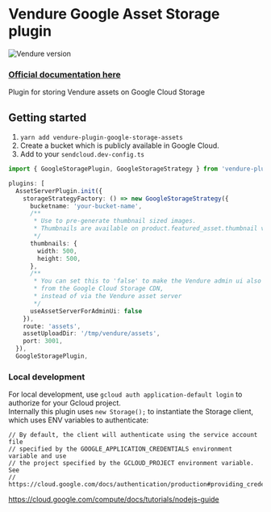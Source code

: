 # Vendure Google Asset Storage plugin

![Vendure version](https://img.shields.io/npm/dependency-version/vendure-plugin-google-storage-assets/dev/@vendure/core)

### [Official documentation here](https://pinelab-plugins.com/plugin/vendure-plugin-google-storage-assets)

Plugin for storing Vendure assets on Google Cloud Storage

## Getting started

1. `yarn add vendure-plugin-google-storage-assets`
1. Create a bucket which is publicly available in Google Cloud.
1. Add to your `sendcloud.dev-config.ts`

```ts
import { GoogleStoragePlugin, GoogleStorageStrategy } from 'vendure-plugin-google-storage-assets'

plugins: [
  AssetServerPlugin.init({
    storageStrategyFactory: () => new GoogleStorageStrategy({
      bucketname: 'your-bucket-name',
      /**
       * Use to pre-generate thumbnail sized images.
       * Thumbnails are available on product.featured_asset.thumbnail via GraphQL
       */
      thumbnails: {
        width: 500,
        height: 500,
      },
      /**
       * You can set this to 'false' to make the Vendure admin ui also consume images directly
       * from the Google Cloud Storage CDN,
       * instead of via the Vendure asset server
       */
      useAssetServerForAdminUi: false
    }),
    route: 'assets',
    assetUploadDir: '/tmp/vendure/assets',
    port: 3001,
  }),
  GoogleStoragePlugin,
```

### Local development

For local development, use `gcloud auth application-default login` to authorize for your Gcloud project.  
Internally this plugin uses `new Storage();` to instantiate the Storage client, which uses ENV variables to
authenticate:

```
// By default, the client will authenticate using the service account file
// specified by the GOOGLE_APPLICATION_CREDENTIALS environment variable and use
// the project specified by the GCLOUD_PROJECT environment variable. See
// https://cloud.google.com/docs/authentication/production#providing_credentials_to_your_application
```

https://cloud.google.com/compute/docs/tutorials/nodejs-guide
